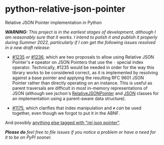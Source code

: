 # python-relative-json-pointer
Relative JSON Pointer implementation in Python

_**WARNING:** This project is in the earliest stages of development, although
I am reasonably sure that it works.  I intend to polish it and publish it
properly during Summer 2022, particularly if I can get the following
issues resolved in a new draft release:_

* [#1235](https://github.com/json-schema-org/json-schema-spec/issues/1235) _or_ [#1236](https://github.com/json-schema-org/json-schema-spec/issues/1236), which are two proposals to allow using Relative JSON Pointer's `#` opeator on JSON Pointers that use the `-` special index operator.  Technically, #1235 would be needed in order for the way this library works to be considered correct, as it is implemented by resolving against a base pointer and applying the resulting RFC 9601 JSON Pointer rather than directly operating on an instance.  This is useful as parent traversals are difficult in most in-memory representations of JSON (although see jschon's [RelativeJSONPointer](https://jschon.readthedocs.io/en/latest/reference/jsonpointer.html#jschon.jsonpointer.RelativeJSONPointer) and [JSON](https://jschon.readthedocs.io/en/latest/reference/json.html#jschon.json.JSON) classes for an implementation using a parent-aware data structure).

* [#1175](https://github.com/json-schema-org/json-schema-spec/issues/1175), which clarifies that index manipulation and `#` _can_ be used together, even though we forgot to put it in the ABNF.

And possibly [anything else tagged with "rel json pointer"](https://github.com/json-schema-org/json-schema-spec/issues?q=is%3Aissue+is%3Aopen+label%3A%22rel+json+pointer%22).

_**Please do** feel free to file issues if you notice a problem or have a need for
it to be on PyPI sooner._
